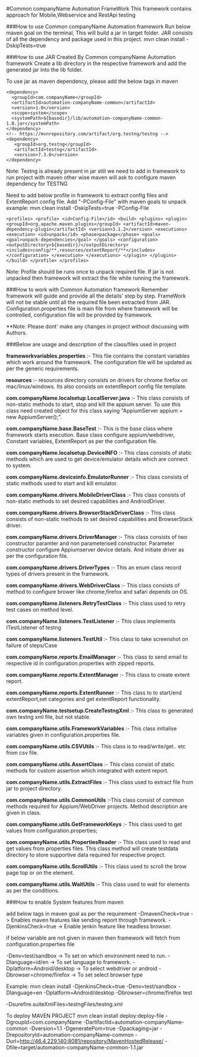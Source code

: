 #Common companyName Automation FrameWork
This framework contains approach for Mobile,Webservice and RestApi testing

###How to use Common companyName Automation framework
Run below maven goal on the terminal, This will build a jar in target folder. JAR consists of all the dependency and package used in this project.
mvn clean install -DskipTests=true

###How to use JAR Created By Common companyName Automation framework
Create a lib directory in the respective framework and add the generated jar into the lib folder.

To use jar as maven dependency, please add the below tags in maven

    <dependency>
	  <groupId>com.companyName</groupId>
	  <artifactId>automation-companyName-common</artifactId>
	  <version>1.0</version>
	  <scope>system</scope>
	  <systemPath>${basedir}/lib/automation-companyName-common-1.0.jar</systemPath>
	</dependency>
	<!-- https://mvnrepository.com/artifact/org.testng/testng -->
	<dependency>
	   <groupId>org.testng</groupId>
	   <artifactId>testng</artifactId>
	   <version>7.3.0</version>
	</dependency>

Note: Testng is already present in jar still we need to add in framework to run project with maven other wise maven will ask to configure maven dependency for TESTNG

Need to add below profile in framework to extract config files and ExtentReport config file. Add "-PConfig-File" with maven goals to unpack
example: mvn clean install -DskipTests=true -PConfig-File

`<profiles>
<profile>
<id>Config-File</id>
<build>
<plugins>
<plugin>
<groupId>org.apache.maven.plugins</groupId>
<artifactId>maven-dependency-plugin</artifactId>
<version>3.1.2</version>
<executions>
<execution>
<id>unpack</id>
<phase>package</phase>
<goals>
<goal>unpack-dependencies</goal>
</goals>
<configuration>
<outputDirectory>${basedir}/</outputDirectory>
<includes>config/**,resources/extentReport/**</includes>
</configuration>
</execution>
</executions>
</plugin>
</plugins>
</build>
</profile>
</profiles>`

Note: Profile should be runs once to unpack required file. If jar is not unpacked then framework will extract the file while running the framework.

###How to work with Common Automation framework
Remember framework will guide and provide all the details' step by step. FrameWork will not be stable until all the required file been extracted from JAR.
Configuration.properties file is main file from where framework will be controlled, configuration file will be provided by framework.


**Note: Please dont' make any changes in project without discussing with Authors.

###Below are usage and description of the class/files used in project

**frameworkvariables.properties** :- This file contains the constant variables which work around the framework. The configuration file will be updated as per the generic requirements.

**resources** :- resources directory consists on drivers for chrome firefox on mac/linux/windows. Its also consists on extentReport  config file template.

**com.companyName.localsetup.LocalServer.java** :- This class consists of non-static methods to start, stop and kill the appium server. To use this class need created object for this class saying "AppiumServer appium = new AppiumServer();".

**com.companyName.base.BaseTest** :- This is the base class where framework starts execution. Base class configure appium/webdriver, Constant variables, ExtentReport as per the configuration file.

**com.companyName.localsetup.DeviceINFO** :- This class consists of static methods which are used to get device/emulator details which are connect to system.

**com.companyName.deviceinfo.EmulatorRunner** :- This class consists of static methods used to start and kill emulator.

**com.companyName.drivers.MobileDriverClass** :- This class consists of non-static methods to set desired capabilities and AndriodDriver.

**com.companyName.drivers.BrowserStackDriverClass** :- This class consists of non-static methods to set desired capabilities and BrowserStack driver.

**com.companyName.drivers.DriverManager** :- This class consists of two constructor paramter and non parameterised constructor. Parameter constructor configure Appiumserver device details. And initiate driver as per the configuration file.

**com.companyName.drivers.DriverTypes** :- This an enum class record types of drivers present in the framework.

**com.companyName.drivers.WebDriverClass** :- This class consists of method to configure brower like chrome,firefox and safari depends on OS.

**com.companyName.listeners.RetryTestClass** :- This class used to retry test cases on method level.

**com.companyName.listeners.TestListener** :- This class implements ITestListener of testng

**com.companyName.listeners.TestUtil** :- This class to take screenshot on failure of steps/Case

**com.companyName.reports.EmailManager** :- This class to send email to respective id in configuration.properties with zipped reports.

**com.companyName.reports.ExtentManager** :- This class to create extent report.

**com.companyName.reports.ExtentRunner** :- This class to to start/end extentReport,set categories and  get extentReport functionality.

**com.companyName.testsetup.CreateTestngXml** :- This class to generated own testng xml file, but not stable.

**com.companyName.utils.FrameworkVariables** :- This class initialise variables given in configuration.properties file.

**com.companyName.utils.CSVUtils** :- This class is to read/write/get.. etc from csv file.

**com.companyName.utils.AssertClass** :- This class consist of static methods for custom assertion which integrated with extent report.

**com.companyName.utils.ExtractFiles** :- This class used to extract file from jar to project directory.

**com.companyName.utils.CommonUtils** :-This class consist of common methods required for Appium/WebDriver projects. Method description are given in class.

**com.companyName.utils.GetFrameworkKeys** :- This class used to get values from configuration.properties;

**com.companyName.utils.PropertiesReader** :- This class used to read and get values from properties files. This class method will create testdata directory to store supportive data required for respective project.

**com.companyName.utils.ScrollUtils** :- This class used to scroll the brow page top or on the element.

**com.companyName.utils.WaitUtils** :- This class used to wait for elements as per the conditions.

###How to enable System features from maven

add below tags in maven goal as per the requirement
-DmavenCheck=true -> Enables maven features like sending report through framework.
-DjenkinsCheck=true -> Enable jenkin feature like headless browser.

if below variable are not given in maven then framework will fetch from configuration.properties file

-Denv=test/sandbox -> To set on which environment need to run.
-Dlanguage=id/en -> To set language to framework.
-Dplatform=Android/desktop -> To select webdriver or android
-Dbrowser=chrome/firefox -> To set select browser type

Example: mvn clean install -DjenkinsCheck=true  -Denv=test/sandbox -Dlanguage=en -Dplatform=Android/desktop -Dbrowser=chrome/firefox test 

-Dsurefire.suiteXmlFiles=testngFiles/testng.xml



To deploy MAVEN PROJECT
mvn clean install deploy:deploy-file -DgroupId=com.companyName -DartifactId=automation-companyName-common -Dversion=1.1 -DgeneratePom=true -Dpackaging=jar -DrepositoryId=automation-companyName-common -Durl=http://46.4.229.140:8081/repository/MavenHostedRelease/ -Dfile=target/automation-companyName-common-1.1.jar


